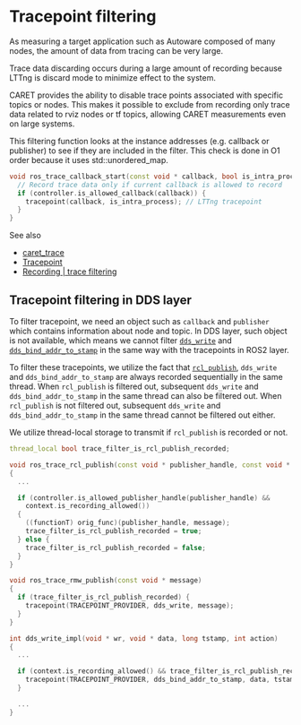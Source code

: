 # Tracepoint filtering

As measuring a target application such as Autoware composed of many nodes, the amount of data from tracing can be very large.

Trace data discarding occurs during a large amount of recording because LTTng is discard mode to minimize effect to the system.

CARET provides the ability to disable trace points associated with specific topics or nodes.
This makes it possible to exclude from recording only trace data related to rviz nodes or tf topics, allowing CARET measurements even on large systems.

This filtering function looks at the instance addresses (e.g. callback or publisher) to see if they are included in the filter.
This check is done in O1 order because it uses std::unordered_map.

```cpp
void ros_trace_callback_start(const void * callback, bool is_intra_process) {
  // Record trace data only if current callback is allowed to record
  if (controller.is_allowed_callback(callback)) {
    tracepoint(callback, is_intra_process); // LTTng tracepoint
  }
}
```

See also

- [caret_trace](../software_architecture/caret_trace.md)
- [Tracepoint](../trace_points/index.md)
- [Recording | trace filtering](../../recording/trace_filtering.md)

## Tracepoint filtering in DDS layer

To filter tracepoint, we need an object such as `callback` and `publisher` which contains information about node and topic. In DDS layer, such object is not available, which means we cannot filter [`dds_write`](../trace_points/runtime_trace_points.md#ros2_caretdds_write) and [`dds_bind_addr_to_stamp`](../trace_points/runtime_trace_points.md#ros2_caretdds_bind_addr_to_stamp) in the same way with the tracepoints in ROS2 layer.

To filter these tracepoints, we utilize the fact that [`rcl_publish`](../trace_points/runtime_trace_points.md#ros2rcl_publish), `dds_write` and `dds_bind_addr_to_stamp` are always recorded sequentially in the same thread. When `rcl_publish` is filtered out, subsequent `dds_write` and `dds_bind_addr_to_stamp` in the same thread can also be filtered out. When `rcl_publish` is not filtered out, subsequent `dds_write` and `dds_bind_addr_to_stamp` in the same thread cannot be filtered out either.

We utilize thread-local storage to transmit if `rcl_publish` is recorded or not.

```c++
thread_local bool trace_filter_is_rcl_publish_recorded;

void ros_trace_rcl_publish(const void * publisher_handle, const void * message)
{
  ...

  if (controller.is_allowed_publisher_handle(publisher_handle) &&
    context.is_recording_allowed())
  {
    ((functionT) orig_func)(publisher_handle, message);
    trace_filter_is_rcl_publish_recorded = true;
  } else {
    trace_filter_is_rcl_publish_recorded = false;
  }
}

void ros_trace_rmw_publish(const void * message)
{
  if (trace_filter_is_rcl_publish_recorded) {
    tracepoint(TRACEPOINT_PROVIDER, dds_write, message);
  }
}

int dds_write_impl(void * wr, void * data, long tstamp, int action)
{
  ...

  if (context.is_recording_allowed() && trace_filter_is_rcl_publish_recorded) {
    tracepoint(TRACEPOINT_PROVIDER, dds_bind_addr_to_stamp, data, tstamp);
  }

  ...
}
```

